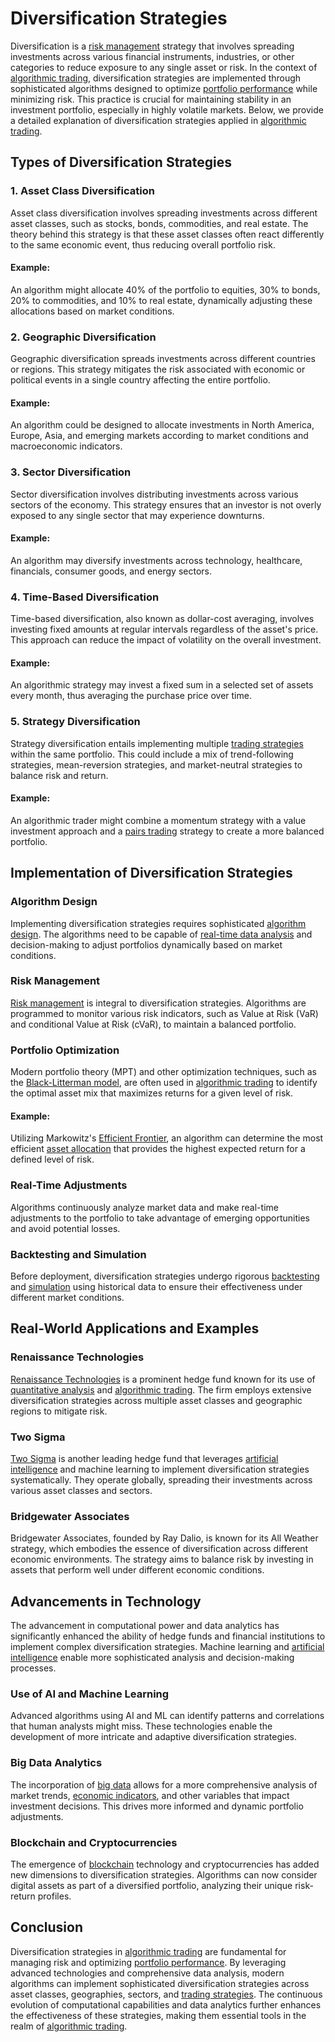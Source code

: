 # Diversification Strategies

Diversification is a [risk management](../r/risk_management.md) strategy that involves spreading investments across various financial instruments, industries, or other categories to reduce exposure to any single asset or risk. In the context of [algorithmic trading](../a/algorithmic_trading.md), diversification strategies are implemented through sophisticated algorithms designed to optimize [portfolio performance](../p/portfolio_performance.md) while minimizing risk. This practice is crucial for maintaining stability in an investment portfolio, especially in highly volatile markets. Below, we provide a detailed explanation of diversification strategies applied in [algorithmic trading](../a/algorithmic_trading.md).

## Types of Diversification Strategies

### 1. Asset Class Diversification
Asset class diversification involves spreading investments across different asset classes, such as stocks, bonds, commodities, and real estate. The theory behind this strategy is that these asset classes often react differently to the same economic event, thus reducing overall portfolio risk.

#### Example:
An algorithm might allocate 40% of the portfolio to equities, 30% to bonds, 20% to commodities, and 10% to real estate, dynamically adjusting these allocations based on market conditions.

### 2. Geographic Diversification
Geographic diversification spreads investments across different countries or regions. This strategy mitigates the risk associated with economic or political events in a single country affecting the entire portfolio.

#### Example:
An algorithm could be designed to allocate investments in North America, Europe, Asia, and emerging markets according to market conditions and macroeconomic indicators.

### 3. Sector Diversification
Sector diversification involves distributing investments across various sectors of the economy. This strategy ensures that an investor is not overly exposed to any single sector that may experience downturns.

#### Example:
An algorithm may diversify investments across technology, healthcare, financials, consumer goods, and energy sectors.

### 4. Time-Based Diversification
Time-based diversification, also known as dollar-cost averaging, involves investing fixed amounts at regular intervals regardless of the asset's price. This approach can reduce the impact of volatility on the overall investment.

#### Example:
An algorithmic strategy may invest a fixed sum in a selected set of assets every month, thus averaging the purchase price over time.

### 5. Strategy Diversification
Strategy diversification entails implementing multiple [trading strategies](../t/trading_strategies.md) within the same portfolio. This could include a mix of trend-following strategies, mean-reversion strategies, and market-neutral strategies to balance risk and return.

#### Example:
An algorithmic trader might combine a momentum strategy with a value investment approach and a [pairs trading](../p/pairs_trading.md) strategy to create a more balanced portfolio.

## Implementation of Diversification Strategies

### Algorithm Design
Implementing diversification strategies requires sophisticated [algorithm design](../a/algorithm_design.md). The algorithms need to be capable of [real-time data analysis](../r/real-time_data_analysis.md) and decision-making to adjust portfolios dynamically based on market conditions.

### Risk Management
[Risk management](../r/risk_management.md) is integral to diversification strategies. Algorithms are programmed to monitor various risk indicators, such as Value at Risk (VaR) and conditional Value at Risk (cVaR), to maintain a balanced portfolio.

### Portfolio Optimization
Modern portfolio theory (MPT) and other optimization techniques, such as the [Black-Litterman model](../b/black-litterman_model.md), are often used in [algorithmic trading](../a/algorithmic_trading.md) to identify the optimal asset mix that maximizes returns for a given level of risk.

#### Example:
Utilizing Markowitz's [Efficient Frontier](../e/efficient_frontier.md), an algorithm can determine the most efficient [asset allocation](../a/asset_allocation.md) that provides the highest expected return for a defined level of risk.

### Real-Time Adjustments
Algorithms continuously analyze market data and make real-time adjustments to the portfolio to take advantage of emerging opportunities and avoid potential losses.

### Backtesting and Simulation
Before deployment, diversification strategies undergo rigorous [backtesting](../b/backtesting.md) and [simulation](../s/simulation_in_trading.md) using historical data to ensure their effectiveness under different market conditions.

## Real-World Applications and Examples

### Renaissance Technologies
[Renaissance Technologies](https://www.rentech.com/) is a prominent hedge fund known for its use of [quantitative analysis](../q/quantitative_analysis.md) and [algorithmic trading](../a/algorithmic_trading.md). The firm employs extensive diversification strategies across multiple asset classes and geographic regions to mitigate risk.

### Two Sigma
[Two Sigma](https://www.twosigma.com/) is another leading hedge fund that leverages [artificial intelligence](../a/artificial_intelligence_in_trading.md) and machine learning to implement diversification strategies systematically. They operate globally, spreading their investments across various asset classes and sectors.

### Bridgewater Associates
Bridgewater Associates, founded by Ray Dalio, is known for its All Weather strategy, which embodies the essence of diversification across different economic environments. The strategy aims to balance risk by investing in assets that perform well under different economic conditions.

## Advancements in Technology

The advancement in computational power and data analytics has significantly enhanced the ability of hedge funds and financial institutions to implement complex diversification strategies. Machine learning and [artificial intelligence](../a/artificial_intelligence_in_trading.md) enable more sophisticated analysis and decision-making processes.

### Use of AI and Machine Learning
Advanced algorithms using AI and ML can identify patterns and correlations that human analysts might miss. These technologies enable the development of more intricate and adaptive diversification strategies.

### Big Data Analytics
The incorporation of [big data](../b/big_data_in_trading.md) allows for a more comprehensive analysis of market trends, [economic indicators](../e/economic_indicators.md), and other variables that impact investment decisions. This drives more informed and dynamic portfolio adjustments.

### Blockchain and Cryptocurrencies
The emergence of [blockchain](../b/blockchain_in_trading.md) technology and cryptocurrencies has added new dimensions to diversification strategies. Algorithms can now consider digital assets as part of a diversified portfolio, analyzing their unique risk-return profiles.

## Conclusion

Diversification strategies in [algorithmic trading](../a/algorithmic_trading.md) are fundamental for managing risk and optimizing [portfolio performance](../p/portfolio_performance.md). By leveraging advanced technologies and comprehensive data analysis, modern algorithms can implement sophisticated diversification strategies across asset classes, geographies, sectors, and [trading strategies](../t/trading_strategies.md). The continuous evolution of computational capabilities and data analytics further enhances the effectiveness of these strategies, making them essential tools in the realm of [algorithmic trading](../a/algorithmic_trading.md).